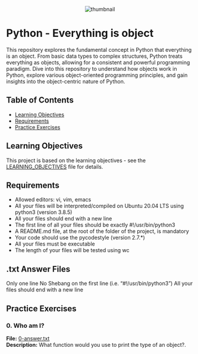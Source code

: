 <p align="center">
<img src="https://s3.eu-west-3.amazonaws.com/hbtn.intranet.project.files/holbertonschool-higher-level_programming+/252/r_208403_QPSN8.jpg" alt="thumbnail">
</p>

# Python - Everything is object

This repository explores the fundamental concept in Python that everything is an object. From basic data types to complex structures, Python treats everything as objects, allowing for a consistent and powerful programming paradigm. Dive into this repository to understand how objects work in Python, explore various object-oriented programming principles, and gain insights into the object-centric nature of Python.

## Table of Contents
- [Learning Objectives](#learning-objectives)
- [Requirements](#requirements)
- [Practice Exercises](#practice-exercises)
## Learning Objectives

This project is based on the learning objectives - see the [LEARNING_OBJECTIVES](https://github.com/Goaty-yagi/holbertonschool-higher_level_programming/blob/main/python-more_classes/LEARNING_OBJECTIVES.md) file for details.

## Requirements
- Allowed editors: vi, vim, emacs
- All your files will be interpreted/compiled on Ubuntu 20.04 LTS using python3 (version 3.8.5)
- All your files should end with a new line
- The first line of all your files should be exactly #!/usr/bin/python3
- A README.md file, at the root of the folder of the project, is mandatory
- Your code should use the pycodestyle (version 2.7.*)
- All your files must be executable
- The length of your files will be tested using wc
## .txt Answer Files
Only one line
No Shebang on the first line (i.e. “#!/usr/bin/python3”)
All your files should end with a new line

## Practice Exercises

### 0. Who am I?

**File:** [0-answer.txt](https://github.com/Goaty-yagi/holbertonschool-higher_level_programming/blob/main/python-everything_is_object/0-answer.txt)<br>
**Description:** What function would you use to print the type of an object?.<br>


